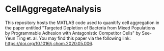# CellAggregateAnalysis
This repository hosts the MATLAB code used to quanitify cell aggregation in the paper entitled "Targeted Depletion of Bacteria from Mixed Populations by Programmable Adhesion with Antagonistic Competitor Cells" by See-Yeun Ting et. al. You may find this paper via the following link: https://doi.org/10.1016/j.chom.2020.05.006. 

